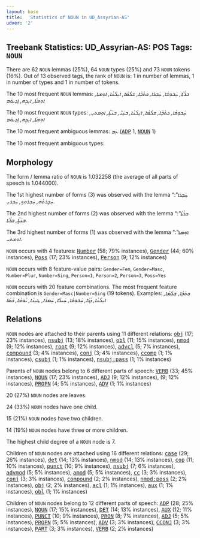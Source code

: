 ```yaml
---
layout: base
title:  'Statistics of NOUN in UD_Assyrian-AS'
udver: '2'
---
```


## Treebank Statistics: UD_Assyrian-AS: POS Tags: `NOUN`

There are 62 `NOUN` lemmas (25%), 64 `NOUN` types (25%) and 73 `NOUN` tokens (16%).
Out of 13 observed tags, the rank of `NOUN` is: 1 in number of lemmas, 1 in number of types and 1 in number of tokens.

The 10 most frequent `NOUN` lemmas: <em>ܒܪܵܬܵܐ, ܚܲܒܘܼܫܵܐ, ܚܲܒܼܪܐ, ܟܬܵܒܼܵܐ, ܫܠܵܡܵܐ, ܐܝܼܠܵܢܵܐ, ܐܘܼܡܬܐ, ܐܘܼܡܬܵܐ, ܐܝܼܕܹܗ, ܐܸܕܝܘܿܡ</em>

The 10 most frequent `NOUN` types:  <em>ܚܲܒܘܼܫܵܐ, ܟܬܵܒܼܵܐ, ܫܠܵܡܵܐ, ܐܝܼܠܵܢܵܐ, ܒܢܲܝ̈, ܒܢܵܬܹ̈ܐ, ܐܘܼܡܬܝܼ, ܐܘܼܡܬܵܐ, ܐܝܼܕܹܗ, ܐܸܕܝܘܿܡ</em>

The 10 most frequent ambiguous lemmas: <em>ܥܲܡ</em> (<tt><a href="aii_as-pos-ADP.html">ADP</a></tt> 1, <tt><a href="aii_as-pos-NOUN.html">NOUN</a></tt> 1)

The 10 most frequent ambiguous types:  



## Morphology

The form / lemma ratio of `NOUN` is 1.032258 (the average of all parts of speech is 1.044000).

The 1st highest number of forms (3) was observed with the lemma “ܚܲܒܼܪܐ”: <em>ܚܲܒ̣ܸܪܬܵܗܿ, ܚܲܒܼܪܘܼܟܼ, ܚܲܒܼܪܝܼ</em>.

The 2nd highest number of forms (2) was observed with the lemma “ܒܪܵܬܵܐ”: <em>ܒܢܵܬܹ̈ܐ, ܒܪܵܬܵܐ</em>.

The 3rd highest number of forms (1) was observed with the lemma “ܐܘܼܡܬܐ”: <em>ܐܘܼܡܬܝܼ</em>.

`NOUN` occurs with 4 features: <tt><a href="aii_as-feat-Number.html">Number</a></tt> (58; 79% instances), <tt><a href="aii_as-feat-Gender.html">Gender</a></tt> (44; 60% instances), <tt><a href="aii_as-feat-Poss.html">Poss</a></tt> (17; 23% instances), <tt><a href="aii_as-feat-Person.html">Person</a></tt> (9; 12% instances)

`NOUN` occurs with 8 feature-value pairs: `Gender=Fem`, `Gender=Masc`, `Number=Plur`, `Number=Sing`, `Person=1`, `Person=2`, `Person=3`, `Poss=Yes`

`NOUN` occurs with 20 feature combinations.
The most frequent feature combination is `Gender=Masc|Number=Sing` (19 tokens).
Examples: <em>ܟܬܵܒܼܵܐ, ܫܠܵܡܵܐ, ܐܝܼܠܵܢܵܐ, ܙܵܓܵܐ, ܚܲܒܘܼܫܵܐ, ܚܲܝܠܵܐ, ܚܲܡܪܵܐ, ܛܝܼܢܵܐ, ܝܵܘܡܵܐ, ܟܵܣܵܐ</em>


## Relations

`NOUN` nodes are attached to their parents using 11 different relations: <tt><a href="aii_as-dep-obj.html">obj</a></tt> (17; 23% instances), <tt><a href="aii_as-dep-nsubj.html">nsubj</a></tt> (13; 18% instances), <tt><a href="aii_as-dep-obl.html">obl</a></tt> (11; 15% instances), <tt><a href="aii_as-dep-nmod.html">nmod</a></tt> (9; 12% instances), <tt><a href="aii_as-dep-root.html">root</a></tt> (9; 12% instances), <tt><a href="aii_as-dep-advcl.html">advcl</a></tt> (5; 7% instances), <tt><a href="aii_as-dep-compound.html">compound</a></tt> (3; 4% instances), <tt><a href="aii_as-dep-conj.html">conj</a></tt> (3; 4% instances), <tt><a href="aii_as-dep-ccomp.html">ccomp</a></tt> (1; 1% instances), <tt><a href="aii_as-dep-csubj.html">csubj</a></tt> (1; 1% instances), <tt><a href="aii_as-dep-nsubj-pass.html">nsubj:pass</a></tt> (1; 1% instances)

Parents of `NOUN` nodes belong to 6 different parts of speech: <tt><a href="aii_as-pos-VERB.html">VERB</a></tt> (33; 45% instances), <tt><a href="aii_as-pos-NOUN.html">NOUN</a></tt> (17; 23% instances), <tt><a href="aii_as-pos-ADJ.html">ADJ</a></tt> (9; 12% instances),  (9; 12% instances), <tt><a href="aii_as-pos-PROPN.html">PROPN</a></tt> (4; 5% instances), <tt><a href="aii_as-pos-ADV.html">ADV</a></tt> (1; 1% instances)

20 (27%) `NOUN` nodes are leaves.

24 (33%) `NOUN` nodes have one child.

15 (21%) `NOUN` nodes have two children.

14 (19%) `NOUN` nodes have three or more children.

The highest child degree of a `NOUN` node is 7.

Children of `NOUN` nodes are attached using 16 different relations: <tt><a href="aii_as-dep-case.html">case</a></tt> (29; 26% instances), <tt><a href="aii_as-dep-det.html">det</a></tt> (14; 13% instances), <tt><a href="aii_as-dep-nmod.html">nmod</a></tt> (14; 13% instances), <tt><a href="aii_as-dep-cop.html">cop</a></tt> (11; 10% instances), <tt><a href="aii_as-dep-punct.html">punct</a></tt> (10; 9% instances), <tt><a href="aii_as-dep-nsubj.html">nsubj</a></tt> (7; 6% instances), <tt><a href="aii_as-dep-advmod.html">advmod</a></tt> (5; 5% instances), <tt><a href="aii_as-dep-amod.html">amod</a></tt> (5; 5% instances), <tt><a href="aii_as-dep-cc.html">cc</a></tt> (3; 3% instances), <tt><a href="aii_as-dep-conj.html">conj</a></tt> (3; 3% instances), <tt><a href="aii_as-dep-compound.html">compound</a></tt> (2; 2% instances), <tt><a href="aii_as-dep-nmod-poss.html">nmod:poss</a></tt> (2; 2% instances), <tt><a href="aii_as-dep-obj.html">obj</a></tt> (2; 2% instances), <tt><a href="aii_as-dep-acl.html">acl</a></tt> (1; 1% instances), <tt><a href="aii_as-dep-aux.html">aux</a></tt> (1; 1% instances), <tt><a href="aii_as-dep-obl.html">obl</a></tt> (1; 1% instances)

Children of `NOUN` nodes belong to 12 different parts of speech: <tt><a href="aii_as-pos-ADP.html">ADP</a></tt> (28; 25% instances), <tt><a href="aii_as-pos-NOUN.html">NOUN</a></tt> (17; 15% instances), <tt><a href="aii_as-pos-DET.html">DET</a></tt> (14; 13% instances), <tt><a href="aii_as-pos-AUX.html">AUX</a></tt> (12; 11% instances), <tt><a href="aii_as-pos-PUNCT.html">PUNCT</a></tt> (10; 9% instances), <tt><a href="aii_as-pos-PRON.html">PRON</a></tt> (8; 7% instances), <tt><a href="aii_as-pos-ADJ.html">ADJ</a></tt> (5; 5% instances), <tt><a href="aii_as-pos-PROPN.html">PROPN</a></tt> (5; 5% instances), <tt><a href="aii_as-pos-ADV.html">ADV</a></tt> (3; 3% instances), <tt><a href="aii_as-pos-CCONJ.html">CCONJ</a></tt> (3; 3% instances), <tt><a href="aii_as-pos-PART.html">PART</a></tt> (3; 3% instances), <tt><a href="aii_as-pos-VERB.html">VERB</a></tt> (2; 2% instances)

